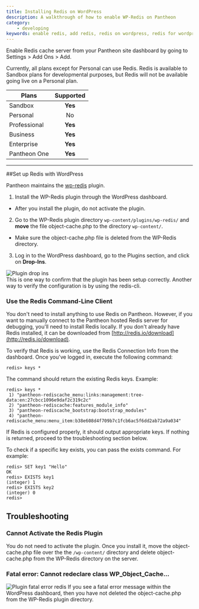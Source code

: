 ```yaml
---
title: Installing Redis on WordPress
description: A walkthrough of how to enable WP-Redis on Pantheon
category:
    - developing
keywords: enable redis, add redis, redis on wordpress, redis for wordpress, using redis on wordpress, configure redis on wordpress, configure redis
---
```

Enable Redis cache server from your Pantheon site dashboard by going to Settings > Add Ons > Add.

Currently, all plans except for Personal can use Redis. Redis is available to Sandbox plans for developmental purposes, but Redis will not be available going live on a Personal plan.



 | Plans        | Supported
 | ------------- |:-------------:|
 | Sandbox      | **Yes** |
 | Personal      | No      |
 | Professional | **Yes**      |
 | Business | **Yes**      |
 | Enterprise | **Yes**      |
 | Pantheon One | **Yes**      |

---


##Set up Redis with WordPress

Pantheon maintains the [wp-redis](https://wordpress.org/plugins/wp-redis/) plugin.

1.  Install the WP-Redis plugin through the WordPress dashboard.
  * After you install the plugin, do not activate the plugin.
2. Go to the WP-Redis plugin directory `wp-content/plugins/wp-redis/` and **move** the file object-cache.php to the directory `wp-content/`.
  * Make sure the object-cache.php file is deleted from the WP-Redis directory.
3. Log in to the WordPress dashboard, go to the Plugins section, and click on **Drop-Ins**.

![Plugin drop ins](/docs/assets/images/plugin-drop-ins.png)  
This is one way to confirm that the plugin has been setup correctly. Another way to verify the configuration is by using the redis-cli.


### Use the Redis Command-Line Client

You don't need to install anything to use Redis on Pantheon. However, if you want to manually connect to the Pantheon hosted Redis server for debugging, you'll need to install Redis locally. If you don't already have Redis installed, it can be downloaded from [http://redis.io/download](http://redis.io/download).

To verify that Redis is working, use the Redis Connection Info from the dashboard. Once you've logged in, execute the following command:

    redis> keys *

The command should return the existing Redis keys. Example:

    redis> keys *
     1) "pantheon-rediscache_menu:links:management:tree-data:en:27cbcc1096e9daf2c319c2c"
     2) "pantheon-rediscache:features_module_info"
     3) "pantheon-rediscache_bootstrap:bootstrap_modules"
     4) "pantheon-rediscache_menu:menu_item:b38e608d4f709b7c1fcb6ac5f6dd2ab72a9a034"

If Redis is configured properly, it should output appropriate keys. If nothing is returned, proceed to the troubleshooting section below.

To check if a specific key exists, you can pass the exists command. For example:

    redis> SET key1 "Hello"
    OK
    redis> EXISTS key1
    (integer) 1
    redis> EXISTS key2
    (integer) 0
    redis>

## Troubleshooting

### Cannot Activate the Redis Plugin
You do not need to activate the plugin. Once you install it, move the object-cache.php file over the the `/wp-content/` directory and delete object-cache.php from the WP-Redis directory on the server.

### Fatal error: Cannot redeclare class WP_Object_Cache...
![Plugin fatal error redis](/docs/assets/images/redis-plugin-fatal-error.png)
If you see a fatal error message within the WordPress dashboard, then you have not deleted the object-cache.php from the WP-Redis plugin directory.
